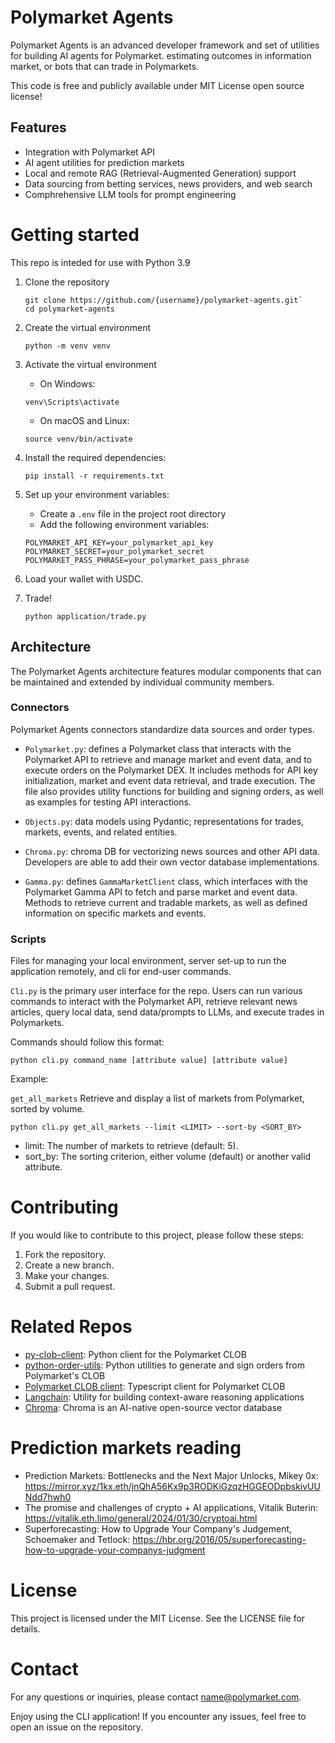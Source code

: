 # Polymarket Agents

Polymarket Agents is an advanced developer framework and set of utilities for building AI agents for Polymarket. estimating outcomes in information market, or bots that can trade in Polymarkets.

This code is free and publicly available under MIT License open source license!

## Features

- Integration with Polymarket API
- AI agent utilities for prediction markets
- Local and remote RAG (Retrieval-Augmented Generation) support
- Data sourcing from betting services, news providers, and web search
- Comphrehensive LLM tools for prompt engineering

# Getting started

This repo is inteded for use with Python 3.9

1. Clone the repository

   ```
   git clone https://github.com/{username}/polymarket-agents.git`
   cd polymarket-agents
   ```

2. Create the virtual environment

   ```
   python -m venv venv
   ```

3. Activate the virtual environment

   - On Windows:

   ```
   venv\Scripts\activate
   ```

   - On macOS and Linux:

   ```
   source venv/bin/activate
   ```

4. Install the required dependencies:

   ```
   pip install -r requirements.txt
   ```

5. Set up your environment variables:

   - Create a `.env` file in the project root directory
   - Add the following environment variables:

   ```
   POLYMARKET_API_KEY=your_polymarket_api_key
   POLYMARKET_SECRET=your_polymarket_secret
   POLYMARKET_PASS_PHRASE=your_polymarket_pass_phrase
   ```

6. Load your wallet with USDC.

7. Trade! 

   ```
   python application/trade.py
   ```

## Architecture

The Polymarket Agents architecture features modular components that can be maintained and extended by individual community members.

### Connectors

Polymarket Agents connectors standardize data sources and order types.

- `Polymarket.py`: defines a Polymarket class that interacts with the Polymarket API to retrieve and manage market and event data, and to execute orders on the Polymarket DEX. It includes methods for API key initialization, market and event data retrieval, and trade execution. The file also provides utility functions for building and signing orders, as well as examples for testing API interactions.

- `Objects.py`: data models using Pydantic; representations for trades, markets, events, and related entities.

- `Chroma.py`: chroma DB for vectorizing news sources and other API data. Developers are able to add their own vector database implementations.

- `Gamma.py`: defines `GammaMarketClient` class, which interfaces with the Polymarket Gamma API to fetch and parse market and event data. Methods to retrieve current and tradable markets, as well as defined information on specific markets and events.

### Scripts

Files for managing your local environment, server set-up to run the application remotely, and cli for end-user commands.

`Cli.py` is the primary user interface for the repo. Users can run various commands to interact with the Polymarket API, retrieve relevant news articles, query local data, send data/prompts to LLMs, and execute trades in Polymarkets.

Commands should follow this format:

`python cli.py command_name [attribute value] [attribute value]`

Example:

`get_all_markets`
Retrieve and display a list of markets from Polymarket, sorted by volume.

```
python cli.py get_all_markets --limit <LIMIT> --sort-by <SORT_BY>
```

- limit: The number of markets to retrieve (default: 5).
- sort_by: The sorting criterion, either volume (default) or another valid attribute.

# Contributing

If you would like to contribute to this project, please follow these steps:

1. Fork the repository.
2. Create a new branch.
3. Make your changes.
4. Submit a pull request.

# Related Repos

- [py-clob-client](https://github.com/Polymarket/py-clob-client): Python client for the Polymarket CLOB
- [python-order-utils](https://github.com/Polymarket/python-order-utils): Python utilities to generate and sign orders from Polymarket's CLOB
- [Polymarket CLOB client](https://github.com/Polymarket/clob-client): Typescript client for Polymarket CLOB
- [Langchain](https://github.com/langchain-ai/langchain): Utility for building context-aware reasoning applications
- [Chroma](https://docs.trychroma.com/getting-started): Chroma is an AI-native open-source vector database

# Prediction markets reading

- Prediction Markets: Bottlenecks and the Next Major Unlocks, Mikey 0x: https://mirror.xyz/1kx.eth/jnQhA56Kx9p3RODKiGzqzHGGEODpbskivUUNdd7hwh0
- The promise and challenges of crypto + AI applications, Vitalik Buterin: https://vitalik.eth.limo/general/2024/01/30/cryptoai.html
- Superforecasting: How to Upgrade Your Company's Judgement, Schoemaker and Tetlock: https://hbr.org/2016/05/superforecasting-how-to-upgrade-your-companys-judgment

# License

This project is licensed under the MIT License. See the LICENSE file for details.

# Contact

For any questions or inquiries, please contact name@polymarket.com.

Enjoy using the CLI application! If you encounter any issues, feel free to open an issue on the repository.
